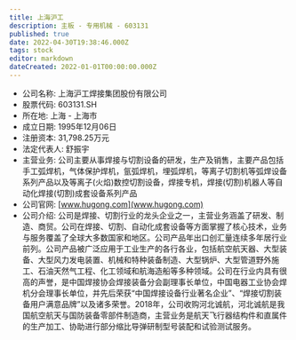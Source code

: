 ```yaml
---
title: 上海沪工
description: 主板 - 专用机械 - 603131
published: true
date: 2022-04-30T19:38:46.000Z
tags: stock
editor: markdown
dateCreated: 2022-01-01T00:00:00.000Z
---
```


- 公司名称: 上海沪工焊接集团股份有限公司
- 股票代码: 603131.SH
- 所在地: 上海 - 上海市
- 成立日期: 1995年12月06日
- 注册资本: 31,798.25万元
- 法定代表人: 舒振宇
- 主营业务: 公司主要从事焊接与切割设备的研发，生产及销售，主要产品包括手工弧焊机，气体保护焊机，氩弧焊机，埋弧焊机，等离子切割机等弧焊设备系列产品以及等离子(火焰)数控切割设备，焊接专机，焊接(切割)机器人等自动化焊接(切割)成套设备系列产品
- 公司官网: [www.hugong.com](www.hugong.com)
- 公司介绍: 公司是焊接、切割行业的龙头企业之一，主营业务涵盖了研发、制造、商贸。公司在焊接、切割、自动化成套设备等方面掌握了核心技术，业务与服务覆盖了全球大多数国家和地区。公司产品年出口创汇量连续多年居行业前列。公司产品被广泛应用于工业生产的各行各业，包括航空航天器、大型装备、大型风力发电装置、机械和特种装备制造、大型锅炉、大型管道野外施工、石油天然气工程、化工领域和航海造船等多种领域。公司在行业内具有很高的声誉，是中国焊接协会焊接装备分会副理事长单位，中国电器工业协会焊机分会理事长单位，并先后荣获“中国焊接设备行业著名企业”、“焊接切割装备用户满意品牌”以及诸多荣誉。2018年，公司收购河北诚航，河北诚航是我国航空航天与国防装备零部件制造商，主营业务是航天飞行器结构件和直属件的生产加工、协助进行部分缩比导弹研制型号装配和试验测试服务。


